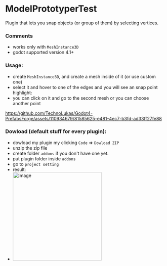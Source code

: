 # ModelPrototyperTest 
Plugin that lets you snap objects (or group of them) by selecting vertices.

### Comments
- works only with `MeshInstance3D`
- godot supported version 4.1+

### Usage:
- create `MeshInstance3D`, and create a mesh inside of it (or use custom one)
- select it and hover to one of the edges and you will see an snap point highlight:
- you can click on it and go to the second mesh or you can choose another point

https://github.com/TechnoLukas/Godot4-PrefabsForge/assets/110934679/81585625-e481-4ec7-b3fd-ad33ff27fe88





### Dowload (default stuff for every plugin):
- dowload my plugin my clicking `Code` => `Dowload ZIP`
- unzip the zip file
- create folder `addons` if you don't have one yet.
- put plugin folder inside `addons`
- go to `project setting` 
- result:
- <img width="280" alt="image" src="https://github.com/TechnoLukas/Godot4-PrefabsForge/assets/110934679/afe9b90a-bcac-403a-afb9-050ac7f9f4fb">

